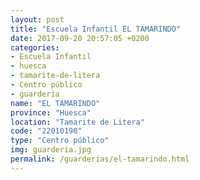 ```yaml
---
layout: post
title: "Escuela Infantil EL TAMARINDO"
date: 2017-09-20 20:57:05 +0200
categories:
- Escuela Infantil
- huesca
- tamarite-de-litera
- Centro público
- guarderia
name: "EL TAMARINDO"
province: "Huesca"
location: "Tamarite de Litera"
code: "22010190"
type: "Centro público"
img: guarderia.jpg
permalink: /guarderias/el-tamarindo.html
---
```

